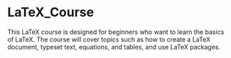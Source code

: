 # LaTeX_Course
This LaTeX course is designed for beginners who want to learn the basics of LaTeX. The course will cover topics such as how to create a LaTeX document, typeset text, equations, and tables, and use LaTeX packages.
